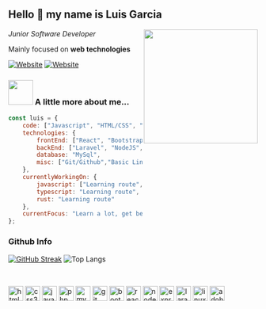 <h2>Hello 👋 my name is Luis Garcia</h2>
<img align='right' src="https://media.giphy.com/media/juua9i2c2fA0AIp2iq/giphy.gif" width="230">
<p><em>Junior Software Developer</em></p>
<p>Mainly focused on <strong>web technologies</strong></p>

[![Website](https://img.shields.io/website?up_message=placeholder&up_color=green&url=https%3A%2F%2Fwww.linkedin.com%2F&style=flat-square&logo=Linkedin&logoColor=green&label=Linkedin)](https://www.linkedin.com/) [![Website](https://img.shields.io/website?up_message=placeholder&up_color=green&url=https%3A%2F%2Fexample.com%2F&style=flat-square&logo=Google-Chrome&logoColor=green)](https://example.com/)

### <img src="https://media.giphy.com/media/v1.Y2lkPTc5MGI3NjExdnI5ajM2a3diNnRzdThycmtsbm9qODdkbDB5N3c5OWdoaWtvem1rdiZlcD12MV9pbnRlcm5hbF9naWZfYnlfaWQmY3Q9cw/Ul4u1oVoVB9Z6wBQCO/giphy.gif" width="50"> A little more about me...  

```javascript
const luis = {
    code: ["Javascript", "HTML/CSS", "PHP"],
    technologies: {
        frontEnd: ["React", "Bootstrap"],
        backEnd: ["Laravel", "NodeJS", "Express"],
        database: "MySql",
        misc: ["Git/Github","Basic Linux", "Puppeteer", "Adobe Illustrator"]
    },
    currentlyWorkingOn: {
        javascript: ["Learning route", "Ongoing projects"],
        typescript: "Learning route",
        rust: "Learning route"
    },
    currentFocus: "Learn a lot, get better and grow wiser"
};
```

### Github Info

[![GitHub Streak](https://streak-stats.demolab.com?user=luichgar&theme=tokyonight-duo&border_radius=4)](https://git.io/streak-stats)
![Top Langs](https://github-readme-stats.vercel.app/api/top-langs/?username=luichgar&layout=compact)

##

<div style="display: inline_block"><br>

<img height="30" width="auto" alt="html5 logo" src="https://cdn.jsdelivr.net/gh/devicons/devicon/icons/html5/html5-original.svg" />
<img height="30" width="auto" alt="css3 logo" src="https://cdn.jsdelivr.net/gh/devicons/devicon/icons/css3/css3-original.svg" />
<img height="30" width="auto" alt="javascript logo" src="https://cdn.jsdelivr.net/gh/devicons/devicon/icons/javascript/javascript-original.svg" />
<img height="30" width="auto" alt="php logo" src="https://cdn.jsdelivr.net/gh/devicons/devicon/icons/php/php-original.svg" />
<img height="30" width="auto" alt="mysql logo"  src="https://cdn.jsdelivr.net/gh/devicons/devicon/icons/mysql/mysql-original.svg" />
<img height="30" width="auto" alt="git logo" src="https://cdn.jsdelivr.net/gh/devicons/devicon/icons/git/git-original.svg" />
<img height="30" width="auto" alt="bootstrap logo" src="https://cdn.jsdelivr.net/gh/devicons/devicon/icons/bootstrap/bootstrap-original.svg" />
<img height="30" width="auto" alt="react logo" src="https://cdn.jsdelivr.net/gh/devicons/devicon/icons/react/react-original.svg" />
<img height="30" width="auto" alt="nodejs logo" src="https://cdn.jsdelivr.net/gh/devicons/devicon/icons/nodejs/nodejs-original.svg" />
<img height="30" width="auto" alt="express logo" src="https://cdn.jsdelivr.net/gh/devicons/devicon/icons/express/express-original.svg" />
<img height="30" width="auto" alt="laravel logo" src="https://cdn.jsdelivr.net/gh/devicons/devicon/icons/laravel/laravel-plain.svg" />
<img height="30" width="auto" alt="linux logo" src="https://cdn.jsdelivr.net/gh/devicons/devicon/icons/linux/linux-original.svg" />        
<img height="30" width="auto" alt="adobe illustrator logo" src="https://cdn.jsdelivr.net/gh/devicons/devicon/icons/illustrator/illustrator-plain.svg" />
          
</div>
